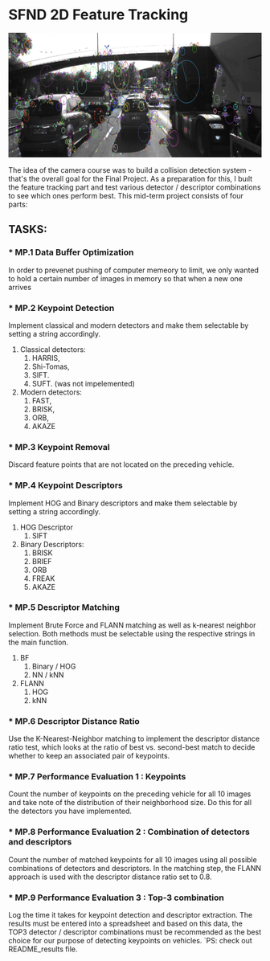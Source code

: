 # SFND 2D Feature Tracking

<img src="images/keypoints.png" width="820" height="248" />

The idea of the camera course was to build a collision detection system - that's the overall goal for the Final Project. As a preparation for this, I buılt the feature tracking part and test various detector / descriptor combinations to see which ones perform best. This mid-term project consists of four parts:

## TASKS:
### * MP.1 Data Buffer Optimization
   In order to prevenet pushing of computer memeory to limit, we only wanted to hold a certain number of images in memory so that when a new one arrives


### * MP.2 Keypoint Detection
Implement classical and modern detectors and make them selectable by setting a string accordingly.
1. Classical detectors:
	1.	HARRIS, 
	2.	Shi-Tomas,
	3.	SIFT.
	4.	SUFT. (was not impelemented)
2. Modern detectors:
	1.	FAST,
	2.	BRISK,
	3.	ORB,
	4.	AKAZE
    
### * MP.3 Keypoint Removal
 Discard feature points that are not located on the preceding vehicle.
 
### * MP.4 Keypoint Descriptors
Implement HOG and Binary descriptors and make them selectable by setting a string accordingly.
1. HOG Descriptor
	1.	SIFT
2. Binary Descriptors:
	1.	BRISK 
	2.	BRIEF 
	3.	ORB 
	4.	FREAK 
	5.	AKAZE
    
### * MP.5 Descriptor Matching
Implement Brute Force and FLANN matching as well as k-nearest neighbor selection. 
Both methods must be selectable using the respective strings in the main function.
1.	BF     
	1.	Binary / HOG 
	2.	NN / kNN
2.	FLANN 
	1.	HOG
	2.	kNN

### * MP.6 Descriptor Distance Ratio
Use the K-Nearest-Neighbor matching to implement the descriptor distance ratio test, which looks at the ratio of best vs. 
second-best match to decide whether to keep an associated pair of keypoints.
    
### * MP.7 Performance Evaluation 1 : Keypoints
Count the number of keypoints on the preceding vehicle for all 10 images and take note of the distribution of their neighborhood size.
Do this for all the detectors you have implemented. 
    
### * MP.8 Performance Evaluation 2 : Combination of detectors and descriptors
Count the number of matched keypoints for all 10 images using all possible combinations of detectors and descriptors.
In the matching step, the FLANN approach is used with the descriptor distance ratio set to 0.8.

### * MP.9 Performance Evaluation 3 : Top-3 combination 
Log the time it takes for keypoint detection and descriptor extraction. The results must be entered into a spreadsheet 
and based on this data, the TOP3 detector / descriptor combinations must be recommended as the best choice for our purpose of detecting keypoints on vehicles.
`PS: check out README_results file. 

